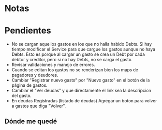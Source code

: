 # Notas
# Pendientes
* No se cargan aquellos gastos en los que no halla habido Debts. Si hay tiempo modificar el Service para que cargue los gastos aunque no haya Debts. Esto es porque al cargar un gasto se crea un Debt por cada debtor y creditor, pero si no hay Debts, no se carga el gasto.
* Revisar validaciones y manejo de errores.
* Cuando se editan los gastos no se renderizan bien los maps de pagadores y deudores.
* Cambiar "Registrar nuevo gasto" por "Nuevo gasto" en el botón de la página de gastos.
* Cambiar el "Ver deudas" y que directamente el link sea la descripcion del gasto.
* En deudas Registradas (listado de deudas) Agregar un boton para volver a gastos que diga "Volver".
## Dónde me quedé
